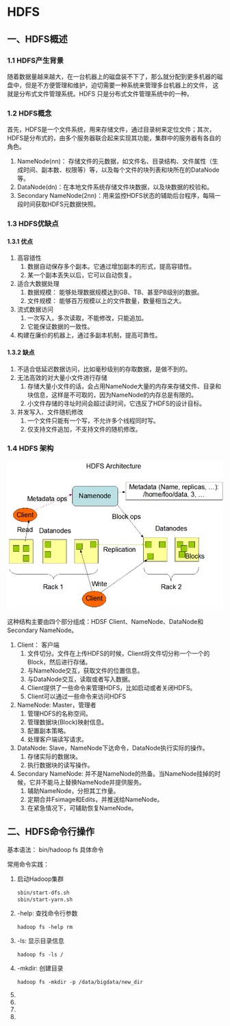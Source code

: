 # HDFS

## 一、HDFS概述

### 1.1 HDFS产生背景

随着数据量越来越大，在一台机器上的磁盘装不下了，那么就分配到更多机器的磁盘中，但是不方便管理和维护，迫切需要一种系统来管理多台机器上的文件， 这就是分布式文件管理系统。HDFS 只是分布式文件管理系统中的一种。

### 1.2 HDFS概念

首先，HDFS是一个文件系统，用来存储文件，通过目录树来定位文件；其次，HDFS是分布式的，由多个服务器联合起来实现其功能，集群中的服务器有各自的角色。

1. NameNode(nn)： 存储文件的元数据，如文件名、目录结构、文件属性（生成时间、副本数、权限等）等，以及每个文件的块列表和块所在的DataNode等。
2. DataNode(dn)：在本地文件系统存储文件块数据，以及块数据的校验和。
3. Secondary NameNode(2nn)：用来监控HDFS状态的辅助后台程序，每隔一段时间获取HDFS元数据快照。

### 1.3 HDFS优缺点

#### 1.3.1 优点

1. 高容错性
   1. 数据自动保存多个副本。它通过增加副本的形式，提高容错性。
   2. 某一个副本丢失以后，它可以自动恢复。
2. 适合大数据处理
   1. 数据规模： 能够处理数据规模达到GB、TB、甚至PB级别的数据。
   2. 文件规模： 能够百万规模以上的文件数量，数量相当之大。
3. 流式数据访问
   1. 一次写入，多次读取，不能修改，只能追加。
   2. 它能保证数据的一致性。
4. 构建在廉价的机器上，通过多副本机制，提高可靠性。

#### 1.3.2 缺点

1. 不适合低延迟数据访问，比如毫秒级别的存取数据，是做不到的。
2. 无法高效的对大量小文件进行存储
   1. 存储大量小文件的话，会占用NameNode大量的内存来存储文件、目录和块信息，这样是不可取的，因为NameNode的内存总是有限的。
   2. 小文件存储的寻址时间会超过读时间，它违反了HDFS的设计目标。
3. 并发写入、文件随机修改
   1. 一个文件只能有一个写，不允许多个线程同时写。
   2. 仅支持文件追加，不支持文件的随机修改。

### 1.4 HDFS 架构

![HDFS架构图](/image/HDFS架构图.png)

这种结构主要由四个部分组成：HDSF Client、NameNode、DataNode和Secondary NameNode。
1. Client： 客户端
   1. 文件切分。文件在上传HDFS的时候，Client将文件切分称一个一个的Block，然后进行存储。
   2. 与NameNode交互，获取文件的位置信息。
   3. 与DataNode交互，读取或者写入数据。
   4. Client提供了一些命令来管理HDFS，比如启动或者关闭HDFS。
   5. Client可以通过一些命令来访问HDFS
2. NameNode: Master，管理者
   1. 管理HDFS的名称空间。
   2. 管理数据块(Block)映射信息。
   3. 配置副本策略。
   4. 处理客户端读写请求。
3. DataNode: Slave，NameNode下达命令，DataNode执行实际的操作。
   1. 存储实际的数据块。
   2. 执行数据块的读写操作。
4. Secondary NameNode: 并不是NameNode的热备。当NameNode挂掉的时候，它并不能马上替换NameNode并提供服务。
   1. 辅助NameNode，分担其工作量。
   2. 定期合并Fsimage和Edits，并推送给NameNode。
   3. 在紧急情况下，可辅助恢复NameNode。

## 二、HDFS命令行操作

基本语法： bin/hadoop fs 具体命令

常用命令实践：

1. 启动Hadoop集群

   ```shell
   sbin/start-dfs.sh
   sbin/start-yarn.sh
   ```

2. -help: 查找命令行参数

   ```shell
   hadoop fs -help rm
   ```

3. -ls: 显示目录信息

   ```shell
   hadoop fs -ls /
   ```

4. -mkdir: 创建目录

   ```shell
   hadoop fs -mkdir -p /data/bigdata/new_dir
   ```

5. 

6. 

7. 

8. 

   

   





